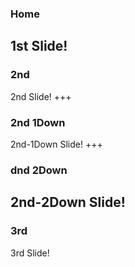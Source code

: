 ### Home
1st Slide!
---
### 2nd
2nd Slide!
+++
### 2nd 1Down
2nd-1Down Slide!
+++
### dnd 2Down
2nd-2Down Slide!
---
### 3rd
3rd Slide!
